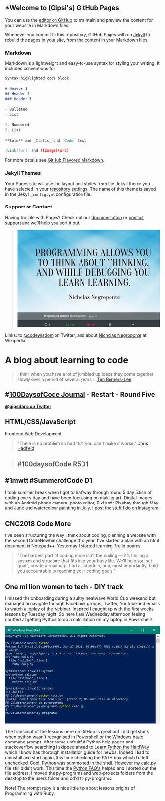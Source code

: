 <!--- [comment]: <> (This is a comment, it will not be included) --->
## *Welcome to (Gipsi's) GitHub Pages
 
You can use the [editor on GitHub](https://github.com/gipsi/gipsi.github.io/edit/master/README.md) to maintain and preview the content for your website in Markdown files.

Whenever you commit to this repository, GitHub Pages will run [Jekyll](https://jekyllrb.com/) to rebuild the pages in your site, from the content in your Markdown files.

### Markdown

Markdown is a lightweight and easy-to-use syntax for styling your writing. It includes conventions for

```markdown
Syntax highlighted code block

# Header 1
## Header 2
### Header 3

- Bulleted
- List

1. Numbered
2. List

**Bold** and _Italic_ and `Code` text

[Link](url) and ![Image](src)

```

For more details see [GitHub Flavored Markdown](https://guides.github.com/features/mastering-markdown/).

### Jekyll Themes

Your Pages site will use the layout and styles from the Jekyll theme you have selected in your [repository settings](https://github.com/gipsi/gipsi.github.io/settings). The name of this theme is saved in the Jekyll `_config.yml` configuration file.

### Support or Contact

Having trouble with Pages? Check out our [documentation](https://help.github.com/categories/github-pages-basics/) or [contact support](https://github.com/contact) and we’ll help you sort it out.


> ![programming](media/programming1.jpg)

Links: to [@codewisdom](https://twitter.com/CodeWisdom) on Twitter, and about
[Nicholas Negroponte](https://en.wikipedia.org/wiki/Nicholas_Negroponte) at Wikipedia.


# A blog about learning to code

> I think when you have a lot of jumbled up ideas they come together slowly over a period of several years ~ [Tim Berners-Lee](https://en.wikipedia.org/wiki/Tim_Berners-Lee)

## #[100DaysofCode Journal](100daysofcodelog.md) - Restart - Round Five

**[@gipsitana on Twitter](https://twitter.com/gipsitana)** 

## HTML/CSS/JavaScript

Frontend Web Development


> "There is no problem so bad that you can't make it worse." [Chris Hadfield](https://www.youtube.com/watch?v=GplXBlTNO4A)
 
>## #100daysofCode R5D1
## #1mwtt #SummerofCode  D1

I took summer break when I got to halfway through round 5 day 50ish of coding every day and have been focussing on making art.  Digital images with an Android phone camera, photo editor, Pixl andr Pixabay through May and June and watercolour painting in July.  I post the stuff I do on [Instagram](https://www.instagram.com/gipsitana/).

## CNC2018 Code More

I've been structuring the way I think about coding, planning a website with the second CodeNewbie challenge this year.
I've started a plan with an html document in Notepad++.  Yesterday I started learning Trello boards.

> "The hardest part of coding more isn’t the coding — it’s finding a system and structure that fits into your busy life. We’ll help you set goals, create a roadmap, find a schedule, and, most importantly, hold you accountable to reaching your coding goals."

## One million women to tech - DIY track

I missed the onboarding during a sultry heatwave World Cup weekend but managed to navigate through Facebook groups, Twitter, Youtube and emails to watch a replay of the webinar.  Inspired I caught up with the first weeks lessons by Tuesday night. So here I am Wednesday afternoon feeling chuffed at getting Python to do a calculation on my laptop in Powershell!  

![python](media/powershell.jpg)

The transcript of the lessons here on GitHub is great but I did get stuck when python wasn't recognised in Powershell or the Windows basic command prompt.  After some unfruitful Python help pages and stackoverflow searching I skipped ahead to [Learn Python the HardWay](https://learnpythonthehardway.org/python3/ex0.html) which I know has thorough installation guide for newbs. Indeed I had to uninstall and start again, this time checking the PATH box which I'd left unchecked. Cool! Python was summoned in the shell. However my calc.py file still didn't work. This time the [Python FAQ's](https://docs.python.org/3/faq/windows.html) helped and I sorted out the file address.  I moved the py-programs and web-projects folders from the desktop to the users folder and cd'd to py-programs.

Note! The prompt ruby is a nice little tip about lessons origins of Programming with Ruby. 



